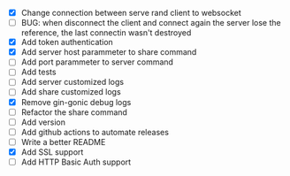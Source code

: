 
- [x] Change connection between serve rand client to websocket
- [ ] BUG: when disconnect the client and connect again the server lose the reference, the last connectin wasn't destroyed 
- [x] Add token authentication
- [x] Add server host parammeter to share command
- [ ] Add port parammeter to server command
- [ ] Add tests
- [ ] Add server customized logs
- [ ] Add share customized logs
- [x] Remove gin-gonic debug logs
- [ ] Refactor the share command
- [ ] Add version
- [ ] Add github actions to automate releases
- [ ] Write a better README
- [x] Add SSL support
- [ ] Add HTTP Basic Auth support